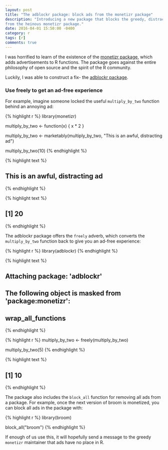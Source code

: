 ```yaml
---
layout: post
title: "The adblockr package: block ads from the monetizr package"
description: "Introducing a new package that blocks the greedy, distracting ads
from the heinous monetizr package."
date: 2016-04-01 15:50:00 -0400
category: r
tags: [r]
comments: true
---
```


I was horrified to learn of the existence of the [monetizr package](http://varianceexplained.org/r/monetizr/), which adds advertisements to R functions. The package goes against the entire philosophy of open source and the spirit of the R community.

Luckily, I was able to construct a fix- the [adblockr package](https://github.com/dgrtwo/adblockr).

### Use freely to get an ad-free experience

For example, imagine someone locked the useful `multiply_by_two` function behind an annoying ad:


{% highlight r %}
library(monetizr)

multiply_by_two <- function(x) {
  x * 2
}

multiply_by_two <- marketably(multiply_by_two,
                              "This is an awful, distracting ad")

multiply_by_two(10)
{% endhighlight %}



{% highlight text %}
## This is an awful, distracting ad
{% endhighlight %}



{% highlight text %}
## [1] 20
{% endhighlight %}

The adblockr package offers the `freely` adverb, which converts the `multiply_by_two` function back to give you an ad-free experience:


{% highlight r %}
library(adblockr)
{% endhighlight %}



{% highlight text %}
## 
## Attaching package: 'adblockr'
## 
## The following object is masked from 'package:monetizr':
## 
##     wrap_all_functions
{% endhighlight %}



{% highlight r %}
multiply_by_two <- freely(multiply_by_two)

multiply_by_two(5)
{% endhighlight %}



{% highlight text %}
## [1] 10
{% endhighlight %}

The package also includes the `block_all` function for removing all ads from a package. For example, once the next version of broom is monetized, you can block all ads in the package with:


{% highlight r %}
library(broom)

block_all("broom")
{% endhighlight %}

If enough of us use this, it will hopefully send a message to the greedy `monetizr` maintainer that ads have no place in R.
